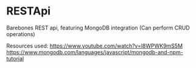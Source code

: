 # RESTApi
 Barebones REST api, featuring MongoDB integration (Can perform CRUD operations)


Resources used:
https://www.youtube.com/watch?v=l8WPWK9mS5M
https://www.mongodb.com/languages/javascript/mongodb-and-npm-tutorial

